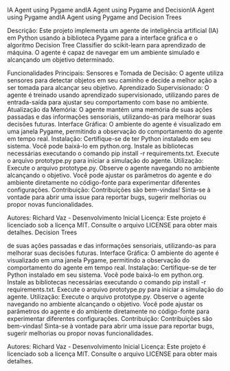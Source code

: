 IA Agent using Pygame andIA Agent using Pygame and DecisionIA Agent using Pygame andIA Agent using Pygame and Decision Trees

Descrição:
Este projeto implementa um agente de inteligência artificial (IA) em Python usando a biblioteca Pygame para a interface gráfica e o algoritmo Decision Tree Classifier do scikit-learn para aprendizado de máquina. O agente é capaz de navegar em um ambiente simulado e alcançando um objetivo determinado.

Funcionalidades Principais:
Sensores e Tomada de Decisão: O agente utiliza sensores para detectar objetos em seu caminho e decide a melhor ação a ser tomada para  alcançar seu objetivo.
Aprendizado Supervisionado: O agente é treinado usando aprendizado supervisionado, utilizando pares de entrada-saída para ajustar seu comportamento com base no ambiente.
Atualização da Memória: O agente mantém uma memória de suas ações passadas e das informações sensoriais, utilizando-as para melhorar suas decisões futuras.
Interface Gráfica: O ambiente do agente é visualizado em uma janela Pygame, permitindo a observação do comportamento do agente em tempo real.
Instalação:
Certifique-se de ter Python instalado em seu sistema. Você pode baixá-lo em python.org.
Instale as bibliotecas necessárias executando o comando pip install -r requirements.txt.
Execute o arquivo prototype.py para iniciar a simulação do agente.
Utilização:
Execute o arquivo prototype.py.
Observe o agente navegando no ambiente alcançando o objetivo.
Você pode ajustar os parâmetros do agente e do ambiente diretamente no código-fonte para experimentar diferentes configurações.
Contribuição:
Contribuições são bem-vindas! Sinta-se à vontade para abrir uma issue para reportar bugs, sugerir melhorias ou propor novas funcionalidades.

Autores:
Richard Vaz - Desenvolvimento Inicial
Licença:
Este projeto é licenciado sob a licença MIT. Consulte o arquivo LICENSE para obter mais detalhes.
 Decision Trees

de suas ações passadas e das informações sensoriais, utilizando-as para melhorar suas decisões futuras.
Interface Gráfica: O ambiente do agente é visualizado em uma janela Pygame, permitindo a observação do comportamento do agente em tempo real.
Instalação:
Certifique-se de ter Python instalado em seu sistema. Você pode baixá-lo em python.org.
Instale as bibliotecas necessárias executando o comando pip install -r requirements.txt.
Execute o arquivo prototype.py para iniciar a simulação do agente.
Utilização:
Execute o arquivo prototype.py.
Observe o agente navegando no ambiente alcançando o objetivo.
Você pode ajustar os parâmetros do agente e do ambiente diretamente no código-fonte para experimentar diferentes configurações.
Contribuição:
Contribuições são bem-vindas! Sinta-se à vontade para abrir uma issue para reportar bugs, sugerir melhorias ou propor novas funcionalidades.

Autores:
Richard Vaz - Desenvolvimento Inicial
Licença:
Este projeto é licenciado sob a licença MIT. Consulte o arquivo LICENSE para obter mais detalhes.
